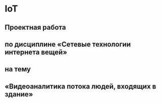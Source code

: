 # IoT
##             Проектная работа 
## по дисциплине «Сетевые технологии интернета вещей» 
##                   на тему
## «Видеоаналитика потока людей, входящих в здание»
